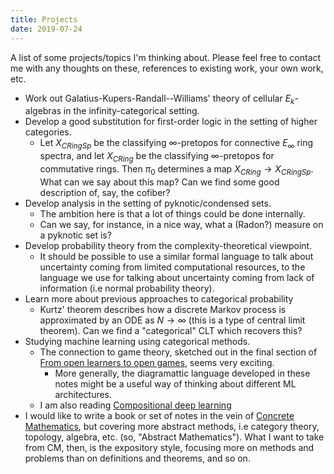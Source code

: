 ```yaml
---
title: Projects
date: 2019-07-24
---
```

A list of some projects/topics I'm thinking about. Please feel free to contact me with any thoughts on these, references to existing work, your own work, etc.

- Work out Galatius-Kupers-Randall--Williams' theory of cellular $E_k$-algebras in the infinity-categorical setting.
- Develop a good substitution for first-order logic in the setting of higher categories.
  - Let $X_{CRingSp}$ be the classifying $\infty$-pretopos for connective $E_\infty$ ring spectra, and let $X_{CRing}$ be the classifying $\infty$-pretopos for commutative rings. Then $\pi_0$ determines a map $X_{CRing} \to X_{CRingSp}$. What can we say about this map? Can we find some good description of, say, the cofiber?
- Develop analysis in the setting of pyknotic/condensed sets.
  - The ambition here is that a lot of things could be done internally.
  - Can we say, for instance, in a nice way, what a (Radon?) measure on a pyknotic set is?
- Develop probability theory from the complexity-theoretical viewpoint.
  - It should be possible to use a similar formal language to talk about uncertainty coming from limited computational resources, to the language we use for talking about uncertainty coming from lack of information (i.e normal probability theory).
- Learn more about previous approaches to categorical probability
  - Kurtz' theorem describes how a discrete Markov process is approximated by an ODE as $N \to \infty$ (this is a type of central limit theorem). Can we find a "categorical" CLT which recovers this?
- Studying machine learning using categorical methods.
  - The connection to game theory, sketched out in the final section of [From open learners to open games](https://arxiv.org/abs/1902.08666), seems very exciting.
    - More generally, the diagramattic language developed in these notes might be a useful way of thinking about different ML architectures.
  - I am also reading [Compositional deep learning](https://arxiv.org/abs/1907.08292)
- I would like to write a book or set of notes in the vein of [Concrete Mathematics](https://openlibrary.org/works/OL3951639W/Concrete_mathematics), but covering more abstract methods, i.e category theory, topology, algebra, etc. (so, "Abstract Mathematics"). What I want to take from CM, then, is the expository style, focusing more on methods and problems than on definitions and theorems, and so on.
